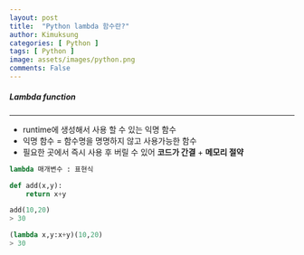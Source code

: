 ```yaml
---
layout: post
title:  "Python lambda 함수란?"
author: Kimuksung
categories: [ Python ]
tags: [ Python ]
image: assets/images/python.png
comments: False
---
```


##### Lambda function
---
- runtime에 생성해서 사용 할 수 있는 익명 함수
- 익명 함수 = 함수명을 명명하지 않고 사용가능한 함수
- 필요한 곳에서 즉시 사용 후 버릴 수 있어 **코드가 간결** + **메모리 절약**

```python
lambda 매개변수 : 표현식
```

```python
def add(x,y):
	return x+y

add(10,20)
> 30

(lambda x,y:x+y)(10,20)
> 30
```